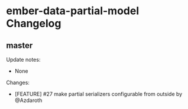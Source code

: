 # ember-data-partial-model Changelog

## master

Update notes:

  - None

Changes:
  - [FEATURE] #27 make partial serializers configurable from outside by @Azdaroth
